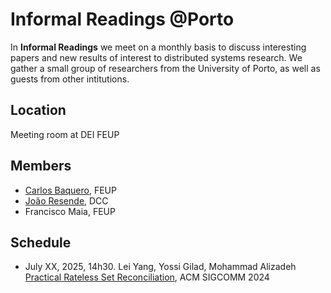 # Informal Readings @Porto

In **Informal Readings** we meet on a monthly basis to discuss interesting papers and new results of interest to distributed systems research. We gather a small group of researchers from the University of Porto, as well as guests from other intitutions.

## Location

Meeting room at DEI FEUP

## Members

* [Carlos Baquero](https://cbaquero.github.io/web/), FEUP
* [João Resende](https://jresende.github.io), DCC
* Francisco Maia, FEUP

## Schedule

* July XX, 2025, 14h30. Lei Yang, Yossi Gilad, Mohammad Alizadeh [Practical Rateless Set Reconciliation](https://arxiv.org/abs/2402.02668), ACM SIGCOMM 2024
